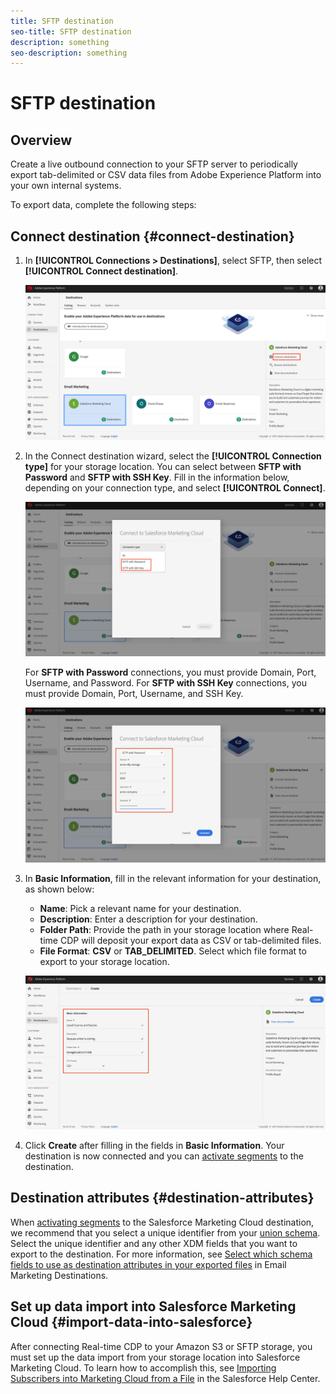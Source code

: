 ```yaml
---
title: SFTP destination
seo-title: SFTP destination
description: something
seo-description: something
---
```


# SFTP destination

## Overview

Create a live outbound connection to your SFTP server to periodically export tab-delimited or CSV data files from Adobe Experience Platform into your own internal systems.

To export data, complete the following steps:

## Connect destination {#connect-destination}

1. In **[!UICONTROL Connections > Destinations]**, select SFTP, then select **[!UICONTROL Connect destination]**.

    ![Connect to Salesforce](/help/rtcdp/destinations/assets/connect-salesforce.png)

1. In the Connect destination wizard, select the **[!UICONTROL Connection type]** for your storage location. You can select between **SFTP with Password** and **SFTP with SSH Key**. Fill in the information below, depending on your connection type, and select **[!UICONTROL Connect]**.

    ![Set up Salesforce wizard](/help/rtcdp/destinations/assets/salesforce-step1.png)

    For **SFTP with Password** connections, you must provide Domain, Port, Username, and Password.
    For **SFTP with SSH Key** connections, you must provide Domain, Port, Username, and SSH Key.

    ![Fill in Salesforce information](/help/rtcdp/destinations/assets/salesforce-wizard.png)

1. In **Basic Information**, fill in the relevant information for your destination, as shown below:
   * **Name**: Pick a relevant name for your destination.
   * **Description**: Enter a description for your destination.
   * **Folder Path**: Provide the path in your storage location where Real-time CDP will deposit your export data as CSV or tab-delimited files.
   * **File Format**: **CSV** or **TAB_DELIMITED**. Select which file format to export to your storage location.

    ![Salesforce basic information](/help/rtcdp/destinations/assets/salesforce-basic-information.png)

1. Click **Create** after filling in the fields in **Basic Information**. Your destination is now connected and you can [activate segments](/help/rtcdp/destinations/activate-destinations.md) to the destination.

## Destination attributes {#destination-attributes}

When [activating segments](/help/rtcdp/destinations/activate-destinations.md) to the Salesforce Marketing Cloud destination, we recommend that you select a unique identifier from your [union schema](https://www.adobe.io/apis/experienceplatform/home/profile-identity-segmentation/profile-identity-segmentation-services.html#!api-specification/markdown/narrative/technical_overview/unified_profile_architectural_overview/unified_profile_architectural_overview.md). Select the unique identifier and any other XDM fields that you want to export to the destination. For more information, see [Select which schema fields to use as destination attributes in your exported files](/help/rtcdp/destinations/email-marketing-destinations.md#destination-attributes) in Email Marketing Destinations.

## Set up data import into Salesforce Marketing Cloud {#import-data-into-salesforce}

After connecting Real-time CDP to your Amazon S3 or SFTP storage, you must set up the data import from your storage location into Salesforce Marketing Cloud. To learn how to accomplish this, see [Importing Subscribers into Marketing Cloud from a File](https://help.salesforce.com/articleView?id=mc_es_import_subscribers_from_file.htm&type=5) in the Salesforce Help Center.